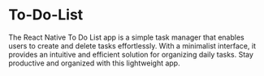 # To-Do-List
The React Native To Do List app is a simple task manager that enables users to create and delete tasks effortlessly. With a minimalist interface, it provides an intuitive and efficient solution for organizing daily tasks. Stay productive and organized with this lightweight app.
